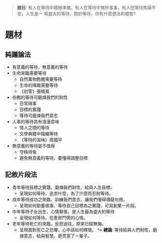 > **題目**:
> 有人在等待中積極準備，有人在等待中無所事事，有人在等待焦躁不安。人生是一 場盛大的等待，關於等待，你有什麼想法和體會?

# 題材
## 純議論法
- 有意義的等待，無意義的等待
- 生命來臨需要等待
	- 自然萬物甦醒需要等待
	- 生命的降臨需要等待
	- 《初雪》張曉風
- 俗務的等待可磨煉我們的耐性
	- 日常瑣事
	- 目標的實踐
	- 等待可磨煉我們意志
- 人事的等待具有浪漫意味
	- 情人之間的等待
	- 文學典籍中描繪等待
	- 《等待的滋味》周國平
- 無意義的等待是不值得
	- 守株待兔
	- 避免無意義的等待，要懂得調整目標

## 記敘片段法
- 青年等待目標之實踐，磨煉我們耐性，給與人生目標。
	- 呈現如何等待，追求什麼，為了什麼而忍耐等待。
- 成年等待成功之來臨，訓練我們意志，讓我們懂得潛龍勿用。
	- 呈現如何勤奮做事，等待自己目標為之實踐，可寫創業一片段。
- 中年等待子女出生，心情緊張，是人生最為盛大的等待
	- 呈現如何等待，在產房門旁的心情。
- 老年等待死亡的來臨，反思過往，原來已經無悔。
	- 呈現面對死亡之恐懼，心中該如何釋懷。
↪️ **總論**: 等待給與人們耐性，磨煉意志，給與智慧，更贯穿了一輩子。